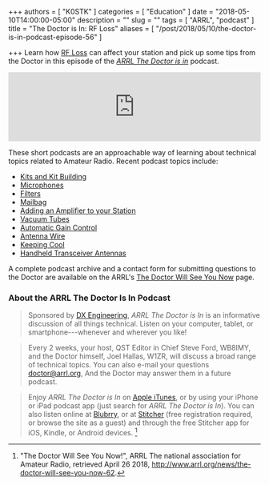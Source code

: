 +++
authors = [ "K0STK" ]
categories = [ "Education" ]
date = "2018-05-10T14:00:00-05:00"
description = ""
slug = ""
tags = [ "ARRL", "podcast" ]
title = "The Doctor is In: RF Loss"
aliases = [ "/post/2018/05/10/the-doctor-is-in-podcast-episode-56" ]

+++
Learn how
[RF Loss](https://www.blubrry.com/arrl_the_doctor_is_in/33471495/rf-loss/)
can affect your station and pick up some tips from the Doctor
in this episode of the
[*ARRL The Doctor is in*](http://www.arrl.org/doctor/) podcast. 
<!--more-->

<iframe src="https://player.blubrry.com?media_url=https://media.blubrry.com/arrl_the_doctor_is_in/content.blubrry.com/arrl_the_doctor_is_in/May_10_2018_-_Loss.mp3" scrolling="no" width="100%" height="138px" frameborder="0"></iframe>

These short podcasts are an approachable way of learning about technical
topics related to Amateur Radio. Recent podcast topics include:

* [Kits and Kit Building](https://www.blubrry.com/arrl_the_doctor_is_in/32708952/kits-and-kit-building/)
* [Microphones](https://www.blubrry.com/arrl_the_doctor_is_in/32621786/microphones/)
* [Filters](https://www.blubrry.com/arrl_the_doctor_is_in/32567809/filters)
* [Mailbag](https://www.blubrry.com/arrl_the_doctor_is_in/31241283/mailbag/)
* [Adding an Amplifier to your Station](https://www.blubrry.com/arrl_the_doctor_is_in/31236538/adding-an-amplifier-to-your-station/)
* [Vacuum Tubes](https://www.blubrry.com/arrl_the_doctor_is_in/31217015/vacuum-tubes/)
* [Automatic Gain Control](https://www.blubrry.com/arrl_the_doctor_is_in/29822174/automatic-gain-control/)
* [Antenna Wire](https://www.blubrry.com/arrl_the_doctor_is_in/29580861/antenna-wire/)
* [Keeping Cool](https://www.blubrry.com/arrl_the_doctor_is_in/29579091/keeping-cool/)
* [Handheld Transceiver Antennas](https://www.blubrry.com/arrl_the_doctor_is_in/28914584/handheld-transceiver-antennas/)

A complete podcast archive and a contact form for submitting questions
to the Doctor are available on the ARRL's
[The Doctor Will See You Now](http://www.arrl.org/doctor) page.

### About the ARRL The Doctor Is In Podcast

>Sponsored by [DX Engineering](http://www.dxengineering.com/),
*ARRL The Doctor is In* is an informative discussion of all things
technical. Listen on your computer, tablet, or smartphone---whenever and
wherever you like!

>Every 2 weeks, your host, QST Editor in Chief Steve Ford, WB8IMY, and the
Doctor himself, Joel Hallas, W1ZR, will discuss a broad range of technical
topics. You can also e-mail your questions
[doctor@arrl.org](mailto:doctor@arrl.org),
And the Doctor may answer them in a future podcast.

>Enjoy
*ARRL The Doctor is In* on
[Apple iTunes](https://itunes.apple.com/us/podcast/arrl-the-doctor-is-in/id1096749595?mt=2()),
or by using your iPhone or iPad podcast app (just search for
*ARRL The Doctor is In*). You can also listen online at
[Blubrry](https://www.blubrry.com/arrl_the_doctor_is_in/),
or at
[Stitcher](https://www.stitcher.com/)
(free registration required, or browse the site as a guest) and through
the free Stitcher app for iOS, Kindle, or Android devices. [^1]

[^1]: "The Doctor Will See You Now!", ARRL The national association for Amateur Radio, retrieved April 26 2018, http://www.arrl.org/news/the-doctor-will-see-you-now-62.
